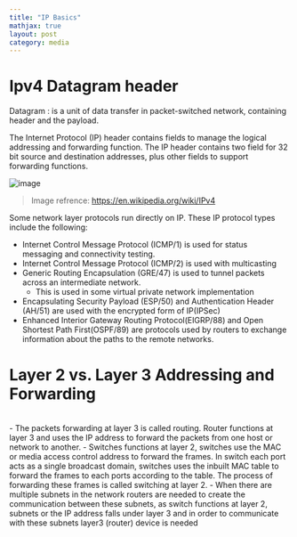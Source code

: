 ```yaml
---
title: "IP Basics"
mathjax: true
layout: post
category: media
---
```

<h1>Ipv4 Datagram header</h1>
Datagram : is a unit of data transfer in packet-switched network, containing header and the payload.


The Internet Protocol (IP) header contains fields to manage the logical addressing and forwarding function. The IP header contains two field for 32 bit source and destination addresses, plus other fields to support forwarding functions.

![image](https://github.com/user-attachments/assets/48d547f2-92dc-49a3-bb83-1c03cefeac09)
>Image refrence: <url>https://en.wikipedia.org/wiki/IPv4</url>

Some network layer protocols run directly on IP. These IP protocol types include the following:
- Internet Control Message Protocol (ICMP/1) is used for status messaging and connectivity testing.
- Internet Control Message Protocol (ICMP/2) is used with multicasting
- Generic Routing Encapsulation (GRE/47) is used to tunnel packets across an intermediate network.
    - This is used in some virtual private network implementation
- Encapsulating Security Payload (ESP/50) and Authentication Header (AH/51) are used with the encrypted form of IP(IPSec)
- Enhanced Interior Gateway Routing Protocol(EIGRP/88) and Open Shortest Path First(OSPF/89) are protocols used by routers to exchange information about the paths to the remote networks.

<h1>Layer 2 vs. Layer 3 Addressing and Forwarding</h1><br>
- The packets forwarding at layer 3 is called routing. Router functions at layer 3 and uses the IP address to forward the packets from one host or network to another. 
- Switches functions at layer 2, switches use the MAC or media access control address to forward the frames. In switch each port acts as a single broadcast domain, switches uses the inbuilt MAC table to forward the frames to each ports according to the table. The process of forwarding these frames is called switching at layer 2.
- When there are multiple subnets in the network routers are needed to create the communication between these subnets, as switch functions at layer 2, subnets or the IP address falls under layer 3 and in order to communicate with these subnets layer3 (router) device is needed 
